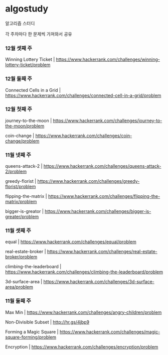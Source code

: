 # algostudy

알고리즘 스터디

각 주차마다 한 문제씩 가져와서 공유


### 12월 셋째 주

Winning Lottery Ticket | https://www.hackerrank.com/challenges/winning-lottery-ticket/problem


### 12월 둘째 주
Connected Cells in a Grid | https://www.hackerrank.com/challenges/connected-cell-in-a-grid/problem

### 12월 첫째 주

journey-to-the-moon | https://www.hackerrank.com/challenges/journey-to-the-moon/problem

coin-change | https://www.hackerrank.com/challenges/coin-change/problem

### 11월 넷째 주

queens-attack-2 | https://www.hackerrank.com/challenges/queens-attack-2/problem

greedy-florist | https://www.hackerrank.com/challenges/greedy-florist/problem

flipping-the-matrix | https://www.hackerrank.com/challenges/flipping-the-matrix/problem

bigger-is-greator | https://www.hackerrank.com/challenges/bigger-is-greater/problem

### 11월 셋째 주

equal | https://www.hackerrank.com/challenges/equal/problem

real-estate-broker | https://www.hackerrank.com/challenges/real-estate-broker/problem

climbing-the-leaderboard | https://www.hackerrank.com/challenges/climbing-the-leaderboard/problem

3d-surface-area | https://www.hackerrank.com/challenges/3d-surface-area/problem

### 11월 둘째 주

Max Min | https://www.hackerrank.com/challenges/angry-children/problem

Non-Divisible Subset | http://hr.gs/4jbp9

Forming a Magic Square | https://www.hackerrank.com/challenges/magic-square-forming/problem

Encryption | https://www.hackerrank.com/challenges/encryption/problem


